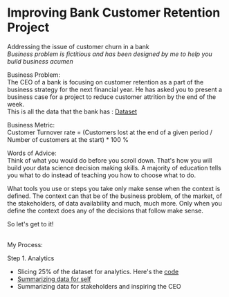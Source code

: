 # Improving Bank Customer Retention Project
Addressing the issue of customer churn in a bank <br>
*Business problem is fictitious and has been designed by me to help you build business acumen*

Business Problem: <br>
The CEO of a bank is focusing on customer retention as a part of the business strategy for the next financial year. He has asked you to present a business case for a project to reduce customer attrition by the end of the week. <br>
This is all the data that the bank has : [Dataset](https://www.kaggle.com/adammaus/predicting-churn-for-bank-customers)<br>

Business Metric: <br>
Customer Turnover rate = 
(Customers lost at the end of a given period / Number of customers at the start) * 100 % <br>

Words of Advice: <br>
Think of what you would do before you scroll down. That's how you will build your data science decision making skills. A majority of education tells you what to do instead of teaching you how to choose what to do.<br>

What tools you use or steps you take only make sense when the context is defined. The context can that be of the business problem, of the market, of the stakeholders, of data availability and much, much more. Only when you define the context does any of the decisions that follow make sense. <br>

So let's get to it! <br><br>

My Process: <br>

Step 1. Analytics <br>
* Slicing 25% of the dataset for analytics. Here's the [code](https://github.com/mehtamishah/Bank-Customer-Churn/blob/main/Dividing_the_dataset.ipynb)
* [Summarizing data for self](https://github.com/mehtamishah/Bank-Customer-Retention/blob/main/Summarizing%20the%20data%20for%20yourself)
* Summarizing data for stakeholders and inspiring the CEO

